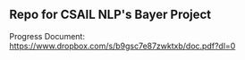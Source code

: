  ## Repo for CSAIL NLP's  Bayer Project

 Progress Document:
 https://www.dropbox.com/s/b9gsc7e87zwktxb/doc.pdf?dl=0

